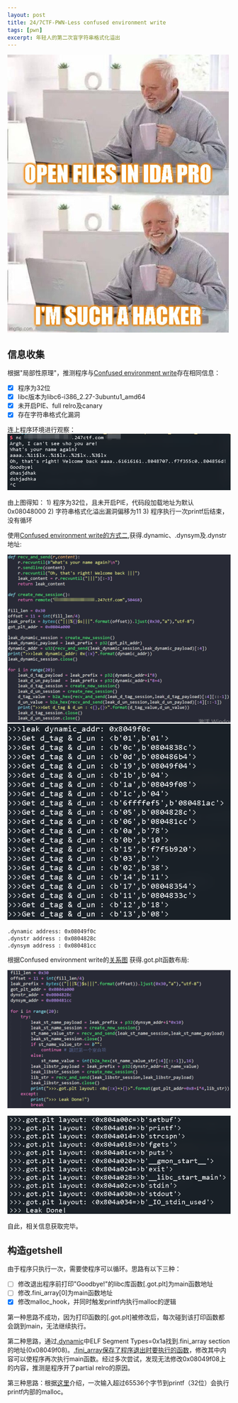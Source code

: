 ```yaml
---
layout: post
title: 24/7CTF-PWN-Less confused environment write
tags: [pwn]
excerpt: 年轻人的第二次盲字符串格式化溢出
---
```



![](/assets/img/247ctf/pwn/less_confused_environment_write/logo.jpg)

## 信息收集
根据"局部性原理"，推测程序与[Confused environment write](https://dam0cles.github.io/2022/05/05/confused_envrionment_write.html)存在相同信息：

- [x] 程序为32位
- [x] libc版本为libc6-i386_2.27-3ubuntu1_amd64
- [x] 未开启PIE、full relro及canary
- [x] 存在字符串格式化漏洞

连上程序环境进行观察：
![](/assets/img/247ctf/pwn/less_confused_environment_write/1.png)

由上图得知：
	1) 程序为32位，且未开启PIE，代码段加载地址为默认0x08048000
	2) 字符串格式化溢出漏洞偏移为11
	3) 程序执行一次printf后结束，没有循环


使用[Confused environment write的方式二](https://dam0cles.github.io/2022/05/05/confused_envrionment_write.html#method_2),获得.dynamic、.dynsym及.dynstr地址:

![](/assets/img/247ctf/pwn/less_confused_environment_write/2.png)
<span id="dynamic_layout"></span>
![](/assets/img/247ctf/pwn/less_confused_environment_write/3.png)

	.dynamic address: 0x08049f0c
	.dynstr address : 0x0804828c
	.dynsym address : 0x080481cc

根据Confused environment write的[关系图](https://dam0cles.github.io/2022/05/05/confused_envrionment_write.html#all_rela)
获得.got.plt函数布局:

![](/assets/img/247ctf/pwn/less_confused_environment_write/4.png)

![](/assets/img/247ctf/pwn/less_confused_environment_write/5.png)

自此，相关信息获取完毕。

## 构造getshell
由于程序只执行一次，需要使程序可以循环。思路有以下三种：
- [ ] 修改退出程序前打印"Goodbye!"的libc库函数[.got.plt]为main函数地址
- [ ] 修改.fini_array[0]为main函数地址
- [x] 修改malloc_hook，并同时触发printf内执行malloc的逻辑

第一种思路不成功，因为打印函数的[.got.plt]被修改后，每次碰到该打印函数都会跳到main，无法继续执行。

第二种思路，通过[.dynamic](#dynamic_layout)中ELF Segment Types=0x1a找到.fini_array section的地址(0x08049f08)。[.fini_array保存了程序退出时要执行的函数](http://blog.k3170makan.com/2018/10/introduction-to-elf-format-part-v.html)，修改其中内容可以使程序再次执行main函数。经过多次尝试，发现无法修改0x08049f08上的内容，推测是程序开了partial relro的原因。

第三种思路：根据[这里](https://github.com/Naetw/CTF-pwn-tips#use-printf-to-trigger-malloc-and-free)介绍，一次输入超过65536个字节到printf（32位）会执行printf内部的malloc。